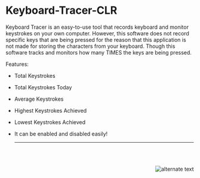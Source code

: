 # Keyboard-Tracer-CLR

Keyboard Tracer is an easy-to-use tool that records keyboard and monitor keystrokes on your own computer.
However, this software does not record specific keys that are being pressed for the reason that this
application is not made for storing the characters from your keyboard. Though this software tracks and monitors
how many TIMES the keys are being pressed.

Features:
- Total Keystrokes

- Total Keystrokes Today

- Average Keystrokes

- Highest Keystrokes Achieved

- Lowest Keystrokes Achieved

- It can be enabled
  and disabled easily!
  <br>
  <hr></hr>
  <br><br>
  
   <p align="center" style="float:right"> 
    <img src="https://user-images.githubusercontent.com/78135477/114075399-148bdb80-98d8-11eb-8990-81dd47208ff8.PNG" alt="alternate text">
 </p>
  
